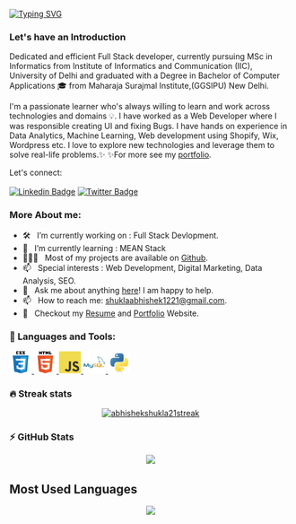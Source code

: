 [![Typing SVG](https://readme-typing-svg.herokuapp.com?font=Cooper+Black&color=18BEF7&size=30&center=true&vCenter=true&width=1000&height=30&lines=Hi+My+name+is+Abhishek+Shukla+%F0%9F%91%8B;I'm+a+Full+Stack+Developer%F0%9F%92%BB;I'm+a+Technical+Content+Writer)](https://git.io/typing-svg)

  


### Let's have an Introduction &nbsp; 
Dedicated and efficient Full Stack developer, currently pursuing MSc in Informatics from Institute of Informatics and Communication (IIC), University of Delhi and graduated with a Degree in Bachelor of Computer Applications 🎓 from Maharaja Surajmal Institute,(GGSIPU) New Delhi.

I'm a passionate learner who's always willing to learn and work across technologies and domains 💡. I have worked as a Web Developer where I was responsible creating UI and fixing Bugs. I have hands on experience in Data Analytics, Machine Learning, Web development using Shopify, Wix, Wordpress etc. I love to explore new technologies and leverage them to solve real-life problems.✨
✨For more see my <a href="https://abhishek-shukla21.github.io/">portfolio</a>.

Let's connect: <br> <br>
[![Linkedin Badge](https://img.shields.io/badge/LinkedIn-0077B5?style=for-the-badge&logo=linkedin&logoColor=white)](https://www.linkedin.com/in/abhishek-shukla21/)
[![Twitter Badge](https://img.shields.io/badge/Twitter-1DA1F2?style=for-the-badge&logo=twitter&logoColor=white)](https://twitter.com/sarcaster_21/)




### More About me:

- 🛠 &nbsp; I’m currently working on  : Full Stack Devlopment.
- 🚀 &nbsp; I’m currently learning  : MEAN Stack
- 👨🏻‍💻 &nbsp; Most of my projects are available on [Github](https://github.com/abhishek-shukla21).
- 📫 &nbsp; Special interests : Web Development, Digital Marketing, Data Analysis, SEO. 
- 💬 &nbsp; Ask me about anything [here](https://www.twitter.com/sarcaster_21/)! I am happy to help.
- 📫 &nbsp; How to reach me: shuklaabhishek1221@gmail.com.
- 📝 &nbsp; Checkout my [Resume](https://github.com/abhishek-shukla21/abhishek-shukla21.github.io/raw/main/Abhishek's%20Resume_25-Oct-21_12.00.36.pdf) and [Portfolio](https://abhishekshukla21.netlify.app/) Website.


### 🔨 Languages and Tools:

<p align="left"> <a href="https://www.w3schools.com/css/" target="_blank"> <img src="https://raw.githubusercontent.com/devicons/devicon/master/icons/css3/css3-original-wordmark.svg" alt="css3" width="40" height="40"/> </a> <a href="https://www.w3.org/html/" target="_blank"> <img src="https://raw.githubusercontent.com/devicons/devicon/master/icons/html5/html5-original-wordmark.svg" alt="html5" width="40" height="40"/> </a> <a href="https://developer.mozilla.org/en-US/docs/Web/JavaScript" target="_blank"> <img src="https://raw.githubusercontent.com/devicons/devicon/master/icons/javascript/javascript-original.svg" alt="javascript" width="40" height="40"/> </a> <a href="https://www.mysql.com/" target="_blank"> <img src="https://raw.githubusercontent.com/devicons/devicon/master/icons/mysql/mysql-original-wordmark.svg" alt="mysql" width="40" height="40"/> </a> <a href="https://www.python.org" target="_blank"> <img src="https://raw.githubusercontent.com/devicons/devicon/master/icons/python/python-original.svg" alt="python" width="40" height="40"/> </a>  </a>  </p>
<!-- <a href="https://reactjs.org/" target="_blank"> <img src="https://raw.githubusercontent.com/devicons/devicon/master/icons/react/react-original-wordmark.svg" alt="react" width="40" height="40"/> -->


### 🔥 Streak stats
<p align="center">
  <a href="https://github.com/abhishek-shukla21/github-readme-streak-stats">
    <img title="🔥 Get streak stats for your profile at git.io/streak-stats" alt="abhishekshukla21streak" src="https://github-readme-streak-stats.herokuapp.com/?user=abhishek-shukla21&theme=monokai-metallian&hide_border=true"/>
  </a>
</p>

### ⚡ GitHub Stats
<p align="center">
 <img src="https://github-readme-stats.vercel.app/api?username=abhishek-shukla21&show_icons=true&count_private=true&theme=gruvbox" />
</p>

## Most Used Languages
<p align="center">
<img src="https://github-readme-stats.vercel.app/api/top-langs/?username=abhishek-shukla21&layout=compact&count_private=true&theme=gruvbox" />
</p>

